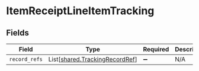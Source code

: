 # ItemReceiptLineItemTracking


## Fields

| Field                                                                      | Type                                                                       | Required                                                                   | Description                                                                |
| -------------------------------------------------------------------------- | -------------------------------------------------------------------------- | -------------------------------------------------------------------------- | -------------------------------------------------------------------------- |
| `record_refs`                                                              | List[[shared.TrackingRecordRef](../../models/shared/trackingrecordref.md)] | :heavy_minus_sign:                                                         | N/A                                                                        |